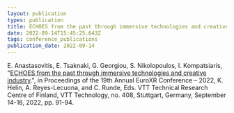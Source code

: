 ```yaml
---
layout: publication
types: publication
title: ECHOES from the past through immersive technologies and creative industry
date: 2022-09-14T15:45:25.643Z
tags: conference_publications
publication_date: 2022-09-14
---
```

E. Anastasovitis, E. Tsaknaki, G. Georgiou, S. Nikolopoulos, I. Kompatsiaris, "[ECHOES from the past through immersive technologies and creative industry](https://doi.org/10.32040/2242-122X.2022.T408).", in Proceedings of the 19th Annual EuroXR Conference – 2022, K. Helin, A. Reyes-Lecuona, and C. Runde, Eds. VTT Technical Research Centre of Finland, VTT Technology, no. 408, Stuttgart, Germany, September 14-16, 2022, pp. 91-94.